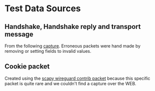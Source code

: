 # Test Data Sources

## Handshake, Handshake reply and transport message

From the following [capture](https://github.com/Lekensteyn/wireguard-dissector/blob/master/pcaps/8-trace.pcap).
Erroneous packets were hand made by removing or setting fields to invalid values.

## Cookie packet

Created using the [scapy wireguard contrib packet](https://scapy.readthedocs.io/en/latest/api/scapy.contrib.wireguard.html) because this specific packet is quite rare and we couldn't find a capture over the WEB.
